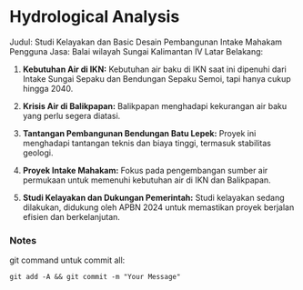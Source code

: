 # Hydrological Analysis

Judul: Studi Kelayakan dan Basic Desain Pembangunan Intake Mahakam
Pengguna Jasa: Balai wilayah Sungai Kalimantan IV
Latar Belakang:
1. **Kebutuhan Air di IKN:** Kebutuhan air baku di IKN saat ini dipenuhi dari Intake Sungai Sepaku dan Bendungan Sepaku Semoi, tapi hanya cukup hingga 2040.

2. **Krisis Air di Balikpapan:** Balikpapan menghadapi kekurangan air baku yang perlu segera diatasi.

3. **Tantangan Pembangunan Bendungan Batu Lepek:** Proyek ini menghadapi tantangan teknis dan biaya tinggi, termasuk stabilitas geologi.

4. **Proyek Intake Mahakam:** Fokus pada pengembangan sumber air permukaan untuk memenuhi kebutuhan air di IKN dan Balikpapan.

5. **Studi Kelayakan dan Dukungan Pemerintah:** Studi kelayakan sedang dilakukan, didukung oleh APBN 2024 untuk memastikan proyek berjalan efisien dan berkelanjutan.

### Notes

git command untuk commit all:

`git add -A && git commit -m "Your Message"`
